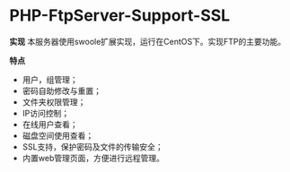# PHP-FtpServer-Support-SSL

<b>实现</b>
本服务器使用swoole扩展实现，运行在CentOS下。实现FTP的主要功能。

<b>特点</b>

* 用户，组管理；
* 密码自助修改与重置；
* 文件夹权限管理；
* IP访问控制；
* 在线用户查看；
* 磁盘空间使用查看；
* SSL支持，保护密码及文件的传输安全；
* 内置web管理页面，方便进行远程管理。
